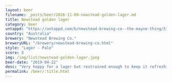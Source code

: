 ```yaml
---
layout: beer
filename: _posts/beer/2016-11-09-newstead-golden-lager.md
title: Newstead golden lager
category: beer
untappd: "https://untappd.com/b/newstead-brewing-co--the-mayne-thing/516441"
country: "Australia"
brewery: "Newstead Brewing Co."
breweryURL: "/brewery/newstead-brewing-co.html"
style: "Lager - Pale"
score: 8
img: /img/list/newstead-golden-lager.jpeg
beer-date: "2019-04-22"
desc: "Very hoppy for a lager but restrained enough to keep it refreshing"
permalink: /beer/:title.html
---
```

